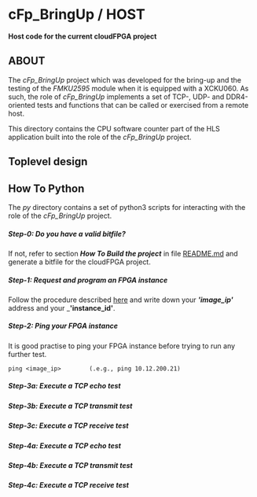 cFp_BringUp / HOST
===================
**Host code for the current cloudFPGA project**

## ABOUT
The _cFp_BringUp_ project which was developed for the bring-up and the testing of the _FMKU2595_ 
module when it is equipped with a XCKU060. 
As such, the role of _cFp_BringUp_ implements a set of TCP-, UDP- and DDR4-oriented tests and 
functions that can be called or exercised from a remote host. 

This directory contains the CPU software counter part of the HLS application built into the role 
of the _cFp_BringUp_ project.


## Toplevel design


## How To Python 

The _py_ directory contains a set of python3 scripts for interacting with the role of the 
_cFp_BringUp_ project. 

##### Step-0: Do you have a valid bitfile?
If not, refer to section **_How To Build the project_** in file [README.md](../REDAME.md) and  
generate a bitfile for the cloudFPGA project.

##### Step-1: Request and program an FPGA instance
Follow the procedure described [here](TODO) and write down your _**'image_ip'**_ address and 
your _**'instance_id'**.
 
##### Step-2: Ping your FPGA instance
It is good practise to ping your FPGA instance before trying to run any further test.
```
ping <image_ip>        (.e.g., ping 10.12.200.21) 
````

##### Step-3a: Execute a TCP echo test
##### Step-3b: Execute a TCP transmit test
##### Step-3c: Execute a TCP receive test

##### Step-4a: Execute a TCP echo test
##### Step-4b: Execute a TCP transmit test
##### Step-4c: Execute a TCP receive test





